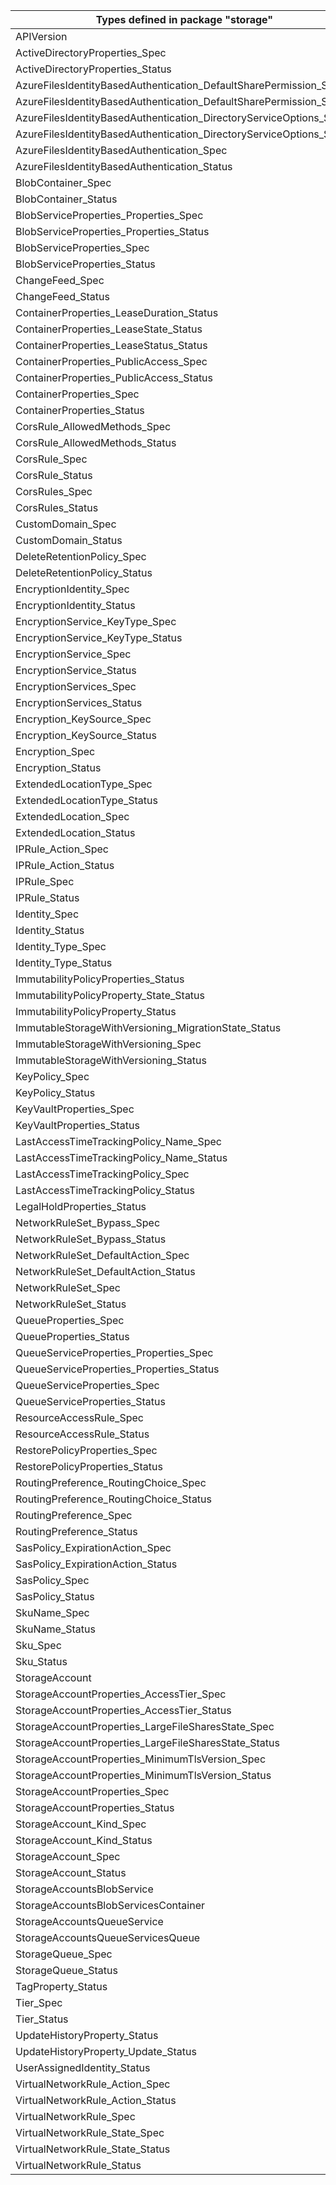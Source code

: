 | Types defined in package "storage"                                   | v1alpha1api20210401 |
|----------------------------------------------------------------------|---------------------|
| APIVersion                                                           | v1alpha1api20210401 |
| ActiveDirectoryProperties_Spec                                       | v1alpha1api20210401 |
| ActiveDirectoryProperties_Status                                     | v1alpha1api20210401 |
| AzureFilesIdentityBasedAuthentication_DefaultSharePermission_Spec    | v1alpha1api20210401 |
| AzureFilesIdentityBasedAuthentication_DefaultSharePermission_Status  | v1alpha1api20210401 |
| AzureFilesIdentityBasedAuthentication_DirectoryServiceOptions_Spec   | v1alpha1api20210401 |
| AzureFilesIdentityBasedAuthentication_DirectoryServiceOptions_Status | v1alpha1api20210401 |
| AzureFilesIdentityBasedAuthentication_Spec                           | v1alpha1api20210401 |
| AzureFilesIdentityBasedAuthentication_Status                         | v1alpha1api20210401 |
| BlobContainer_Spec                                                   | v1alpha1api20210401 |
| BlobContainer_Status                                                 | v1alpha1api20210401 |
| BlobServiceProperties_Properties_Spec                                | v1alpha1api20210401 |
| BlobServiceProperties_Properties_Status                              | v1alpha1api20210401 |
| BlobServiceProperties_Spec                                           | v1alpha1api20210401 |
| BlobServiceProperties_Status                                         | v1alpha1api20210401 |
| ChangeFeed_Spec                                                      | v1alpha1api20210401 |
| ChangeFeed_Status                                                    | v1alpha1api20210401 |
| ContainerProperties_LeaseDuration_Status                             | v1alpha1api20210401 |
| ContainerProperties_LeaseState_Status                                | v1alpha1api20210401 |
| ContainerProperties_LeaseStatus_Status                               | v1alpha1api20210401 |
| ContainerProperties_PublicAccess_Spec                                | v1alpha1api20210401 |
| ContainerProperties_PublicAccess_Status                              | v1alpha1api20210401 |
| ContainerProperties_Spec                                             | v1alpha1api20210401 |
| ContainerProperties_Status                                           | v1alpha1api20210401 |
| CorsRule_AllowedMethods_Spec                                         | v1alpha1api20210401 |
| CorsRule_AllowedMethods_Status                                       | v1alpha1api20210401 |
| CorsRule_Spec                                                        | v1alpha1api20210401 |
| CorsRule_Status                                                      | v1alpha1api20210401 |
| CorsRules_Spec                                                       | v1alpha1api20210401 |
| CorsRules_Status                                                     | v1alpha1api20210401 |
| CustomDomain_Spec                                                    | v1alpha1api20210401 |
| CustomDomain_Status                                                  | v1alpha1api20210401 |
| DeleteRetentionPolicy_Spec                                           | v1alpha1api20210401 |
| DeleteRetentionPolicy_Status                                         | v1alpha1api20210401 |
| EncryptionIdentity_Spec                                              | v1alpha1api20210401 |
| EncryptionIdentity_Status                                            | v1alpha1api20210401 |
| EncryptionService_KeyType_Spec                                       | v1alpha1api20210401 |
| EncryptionService_KeyType_Status                                     | v1alpha1api20210401 |
| EncryptionService_Spec                                               | v1alpha1api20210401 |
| EncryptionService_Status                                             | v1alpha1api20210401 |
| EncryptionServices_Spec                                              | v1alpha1api20210401 |
| EncryptionServices_Status                                            | v1alpha1api20210401 |
| Encryption_KeySource_Spec                                            | v1alpha1api20210401 |
| Encryption_KeySource_Status                                          | v1alpha1api20210401 |
| Encryption_Spec                                                      | v1alpha1api20210401 |
| Encryption_Status                                                    | v1alpha1api20210401 |
| ExtendedLocationType_Spec                                            | v1alpha1api20210401 |
| ExtendedLocationType_Status                                          | v1alpha1api20210401 |
| ExtendedLocation_Spec                                                | v1alpha1api20210401 |
| ExtendedLocation_Status                                              | v1alpha1api20210401 |
| IPRule_Action_Spec                                                   | v1alpha1api20210401 |
| IPRule_Action_Status                                                 | v1alpha1api20210401 |
| IPRule_Spec                                                          | v1alpha1api20210401 |
| IPRule_Status                                                        | v1alpha1api20210401 |
| Identity_Spec                                                        | v1alpha1api20210401 |
| Identity_Status                                                      | v1alpha1api20210401 |
| Identity_Type_Spec                                                   | v1alpha1api20210401 |
| Identity_Type_Status                                                 | v1alpha1api20210401 |
| ImmutabilityPolicyProperties_Status                                  | v1alpha1api20210401 |
| ImmutabilityPolicyProperty_State_Status                              | v1alpha1api20210401 |
| ImmutabilityPolicyProperty_Status                                    | v1alpha1api20210401 |
| ImmutableStorageWithVersioning_MigrationState_Status                 | v1alpha1api20210401 |
| ImmutableStorageWithVersioning_Spec                                  | v1alpha1api20210401 |
| ImmutableStorageWithVersioning_Status                                | v1alpha1api20210401 |
| KeyPolicy_Spec                                                       | v1alpha1api20210401 |
| KeyPolicy_Status                                                     | v1alpha1api20210401 |
| KeyVaultProperties_Spec                                              | v1alpha1api20210401 |
| KeyVaultProperties_Status                                            | v1alpha1api20210401 |
| LastAccessTimeTrackingPolicy_Name_Spec                               | v1alpha1api20210401 |
| LastAccessTimeTrackingPolicy_Name_Status                             | v1alpha1api20210401 |
| LastAccessTimeTrackingPolicy_Spec                                    | v1alpha1api20210401 |
| LastAccessTimeTrackingPolicy_Status                                  | v1alpha1api20210401 |
| LegalHoldProperties_Status                                           | v1alpha1api20210401 |
| NetworkRuleSet_Bypass_Spec                                           | v1alpha1api20210401 |
| NetworkRuleSet_Bypass_Status                                         | v1alpha1api20210401 |
| NetworkRuleSet_DefaultAction_Spec                                    | v1alpha1api20210401 |
| NetworkRuleSet_DefaultAction_Status                                  | v1alpha1api20210401 |
| NetworkRuleSet_Spec                                                  | v1alpha1api20210401 |
| NetworkRuleSet_Status                                                | v1alpha1api20210401 |
| QueueProperties_Spec                                                 | v1alpha1api20210401 |
| QueueProperties_Status                                               | v1alpha1api20210401 |
| QueueServiceProperties_Properties_Spec                               | v1alpha1api20210401 |
| QueueServiceProperties_Properties_Status                             | v1alpha1api20210401 |
| QueueServiceProperties_Spec                                          | v1alpha1api20210401 |
| QueueServiceProperties_Status                                        | v1alpha1api20210401 |
| ResourceAccessRule_Spec                                              | v1alpha1api20210401 |
| ResourceAccessRule_Status                                            | v1alpha1api20210401 |
| RestorePolicyProperties_Spec                                         | v1alpha1api20210401 |
| RestorePolicyProperties_Status                                       | v1alpha1api20210401 |
| RoutingPreference_RoutingChoice_Spec                                 | v1alpha1api20210401 |
| RoutingPreference_RoutingChoice_Status                               | v1alpha1api20210401 |
| RoutingPreference_Spec                                               | v1alpha1api20210401 |
| RoutingPreference_Status                                             | v1alpha1api20210401 |
| SasPolicy_ExpirationAction_Spec                                      | v1alpha1api20210401 |
| SasPolicy_ExpirationAction_Status                                    | v1alpha1api20210401 |
| SasPolicy_Spec                                                       | v1alpha1api20210401 |
| SasPolicy_Status                                                     | v1alpha1api20210401 |
| SkuName_Spec                                                         | v1alpha1api20210401 |
| SkuName_Status                                                       | v1alpha1api20210401 |
| Sku_Spec                                                             | v1alpha1api20210401 |
| Sku_Status                                                           | v1alpha1api20210401 |
| StorageAccount                                                       | v1alpha1api20210401 |
| StorageAccountProperties_AccessTier_Spec                             | v1alpha1api20210401 |
| StorageAccountProperties_AccessTier_Status                           | v1alpha1api20210401 |
| StorageAccountProperties_LargeFileSharesState_Spec                   | v1alpha1api20210401 |
| StorageAccountProperties_LargeFileSharesState_Status                 | v1alpha1api20210401 |
| StorageAccountProperties_MinimumTlsVersion_Spec                      | v1alpha1api20210401 |
| StorageAccountProperties_MinimumTlsVersion_Status                    | v1alpha1api20210401 |
| StorageAccountProperties_Spec                                        | v1alpha1api20210401 |
| StorageAccountProperties_Status                                      | v1alpha1api20210401 |
| StorageAccount_Kind_Spec                                             | v1alpha1api20210401 |
| StorageAccount_Kind_Status                                           | v1alpha1api20210401 |
| StorageAccount_Spec                                                  | v1alpha1api20210401 |
| StorageAccount_Status                                                | v1alpha1api20210401 |
| StorageAccountsBlobService                                           | v1alpha1api20210401 |
| StorageAccountsBlobServicesContainer                                 | v1alpha1api20210401 |
| StorageAccountsQueueService                                          | v1alpha1api20210401 |
| StorageAccountsQueueServicesQueue                                    | v1alpha1api20210401 |
| StorageQueue_Spec                                                    | v1alpha1api20210401 |
| StorageQueue_Status                                                  | v1alpha1api20210401 |
| TagProperty_Status                                                   | v1alpha1api20210401 |
| Tier_Spec                                                            | v1alpha1api20210401 |
| Tier_Status                                                          | v1alpha1api20210401 |
| UpdateHistoryProperty_Status                                         | v1alpha1api20210401 |
| UpdateHistoryProperty_Update_Status                                  | v1alpha1api20210401 |
| UserAssignedIdentity_Status                                          | v1alpha1api20210401 |
| VirtualNetworkRule_Action_Spec                                       | v1alpha1api20210401 |
| VirtualNetworkRule_Action_Status                                     | v1alpha1api20210401 |
| VirtualNetworkRule_Spec                                              | v1alpha1api20210401 |
| VirtualNetworkRule_State_Spec                                        | v1alpha1api20210401 |
| VirtualNetworkRule_State_Status                                      | v1alpha1api20210401 |
| VirtualNetworkRule_Status                                            | v1alpha1api20210401 |
